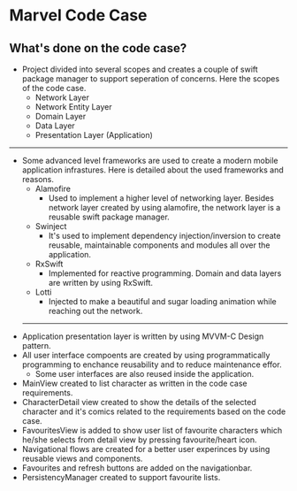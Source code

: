 # Marvel Code Case

## What's done on the code case?

- Project divided into several scopes and creates a couple of swift package manager to support seperation of concerns. Here the scopes of the code case. 
  - Network Layer
  - Network Entity Layer
  - Domain Layer
  - Data Layer
  - Presentation Layer (Application)
---
- Some advanced level frameworks are used to create a modern mobile application infrastures. Here is detailed about the used frameworks and reasons.
  - Alamofire
    - Used to implement a higher level of networking layer. Besides network layer created by using alamofire, the network layer is a reusable swift package manager.
  - Swinject
    - It's used to implement dependency injection/inversion to create reusable, maintainable components and modules all over the application.
  - RxSwift
    - Implemented for reactive programming. Domain and data layers are written by using RxSwift.
  - Lotti
    - Injected to make a beautiful and sugar loading animation while reaching out the network.
  ---
- Application presentation layer is written by using MVVM-C Design pattern. 
- All user interface compoents are created by using programmatically programming to enchance reusability and to reduce maintenance effor. 
  - Some user interfaces are also reused inside the application.
- MainView created to list character as written in the code case requirements.
- CharacterDetail view created to show the details of the selected character and it's comics related to the requirements based on the code case.
- FavouritesView is added to show user list of favourite characters which he/she selects from detail view by pressing favourite/heart icon.
- Navigational flows are created for a better user experinces by using reusable views and components. 
- Favourites and refresh buttons are added on the navigationbar.
- PersistencyManager created to support favourite lists.
